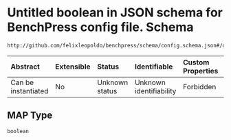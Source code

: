 # Untitled boolean in JSON schema for BenchPress config file. Schema

```txt
http://github.com/felixleopoldo/benchpress/schema/config.schema.json#/definitions/bidag_order_mcmc/properties/MAP
```



| Abstract            | Extensible | Status         | Identifiable            | Custom Properties | Additional Properties | Access Restrictions | Defined In                                                       |
| :------------------ | :--------- | :------------- | :---------------------- | :---------------- | :-------------------- | :------------------ | :--------------------------------------------------------------- |
| Can be instantiated | No         | Unknown status | Unknown identifiability | Forbidden         | Allowed               | none                | [config.schema.json*](config.schema.json "open original schema") |

## MAP Type

`boolean`
